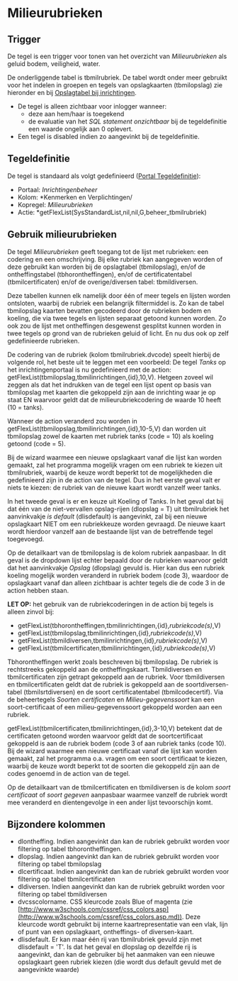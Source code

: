 # Milieurubrieken

## Trigger

De tegel is een trigger voor tonen van het overzicht van *Milieurubrieken* als geluid bodem, veiligheid, water.

De onderliggende tabel is tbmilrubriek. De tabel wordt onder meer gebruikt voor het indelen in groepen en tegels van opslagkaarten (tbmilopslag) zie hieronder en bij [Opslagtabel bij inrichtingen](/docs/instellen_inrichten/opslag_bij_inrichtingen.md).

  * De tegel is alleen zichtbaar voor inlogger wanneer:
    * deze aan hem/haar is toegekend 
    * de evaluatie van het *SQL statement onzichtbaar* bij de tegeldefinitie een waarde ongelijk aan 0 oplevert. 
  * Een tegel is disabled indien zo aangevinkt bij de tegeldefinitie.

## Tegeldefinitie

De tegel is standaard als volgt gedefinieerd ([Portal Tegeldefinitie](/docs/instellen_inrichten/portaldefinitie/portal_tegel.md)):

  * Portaal: *Inrichtingenbeheer*
  * Kolom: *Kenmerken en Verplichtingen/
  * Kopregel: *Milieurubrieken*
  * Actie: *getFlexList(SysStandardList,nil,nil,G,beheer_tbmilrubriek)

## Gebruik milieurubrieken

De tegel *Milieurubrieken* geeft toegang tot de lijst met rubrieken: een codering en een omschrijving. 
Bij elke rubriek kan aangegeven worden of deze gebruikt kan worden bij de opslagtabel (tbmilopslag), en/of de ontheffingstabel (tbhorontheffingen), en/of de certificatentabel (tbmilcertificaten) en/of de overige/diversen tabel: tbmildiversen.

Deze tabellen kunnen elk namelijk door één of meer tegels en lijsten worden ontsloten, waarbij de rubriek een belangrijk filtermiddel is. Zo kan de tabel tbmilopslag kaarten bevatten gecodeerd door de rubrieken bodem en koeling, die via twee tegels en lijsten separaat getoond kunnen worden. Zo ook zou de lijst met ontheffingen desgewenst gesplitst kunnen worden in twee tegels op grond van de rubrieken geluid of licht. En nu dus ook op zelf gedefinieerde rubrieken.

De codering van de rubriek (kolom tbmilrubriek.dvcode) speelt hierbij de volgende rol, het beste uit te leggen met een voorbeeld:
De tegel *Tanks* op het inrichtingenportaal is nu gedefinieerd met de action: getFlexList(tbmilopslag,tbmilinrichtingen,{id},10,V). Hetgeen zoveel wil zeggen als dat het indrukken van de tegel een lijst opent op basis van tbmilopslag met kaarten die gekoppeld zijn aan de inrichting waar je op staat EN waarvoor geldt dat de milieurubriekcodering de waarde 10 heeft (10 = tanks).

Wanneer de action veranderd zou worden in getFlexList(tbmilopslag,tbmilinrichtingen,{id},10-5,V) dan worden uit tbmilopslag zowel de kaarten met rubriek tanks (code = 10) als koeling getoond (code = 5).

Bij de wizard waarmee een nieuwe opslagkaart vanaf die lijst kan worden gemaakt, zal het programma mogelijk vragen om een rubriek te kiezen uit tbmilrubriek, waarbij de keuze wordt beperkt tot de mogelijkheden die gedefinieerd zijn in de action van de tegel. Dus in het eerste geval valt er niets te kiezen: de rubriek van de nieuwe kaart wordt vanzelf weer tanks.

In het tweede geval is er en keuze uit Koeling of Tanks. In het geval dat bij dat één van de niet-vervallen opslag-rijen (dlopslag = T) uit tbmilrubriek het aanvinkvakje *is default* (dlisdefault) is aangevinkt, zal bij een nieuwe opslagkaart NIET om een rubriekkeuze worden gevraagd. De nieuwe kaart wordt hierdoor vanzelf aan de bestaande lijst van de betreffende tegel toegevoegd.

Op de detailkaart van de tbmilopslag is de kolom rubriek aanpasbaar. 
In dit geval is de dropdown lijst echter bepaald door de rubrieken waarvoor geldt dat het aanvinkvakje *Opslag* (dlopslag) gevuld is. Hier kan dus een rubriek koeling mogelijk worden veranderd in rubriek bodem (code 3), waardoor de opslagkaart vanaf dan alleen zichtbaar is achter tegels die de code 3 in de action hebben staan.

**LET OP:** het gebruik van de rubriekcoderingen in de action bij tegels is alleen zinvol bij:

  * getFlexList(tbhorontheffingen,tbmilinrichtingen,{id},*rubriekcode(s)*,V)
  * getFlexList(tbmilopslag,tbmilinrichtingen,{id},*rubriekcode(s)*,V)
  * getFlexList(tbmildiversen,tbmilinrichtingen,{id},*rubriekcode(s)*,V)
  * getFlexList(tbmilcertificaten,tbmilinrichtingen,{id},*rubriekcode(s)*,V)

Tbhorontheffingen werkt zoals beschreven bij tbmilopslag. De rubriek is rechtstreeks gekoppeld aan de ontheffingskaart.
Tbmildiversen en tbmilcertificaten zijn getrapt gekoppeld aan de rubriek.
Voor tbmildiversen en tbmilcertificaten geldt dat de rubriek is gekoppeld aan de soortdiversen-tabel (tbmilsrtdiversen) en de soort certificatentabel (tbmilcodecertif).
Via de beheertegels *Soorten certificaten* en *Milieu-gegevenssoort* kan een soort-certificaat of een milieu-gegevenssoort gekoppeld worden aan een rubriek.

getFlexList(tbmilcertificaten,tbmilinrichtingen,{id},3-10,V) betekent dat de certificaten getoond worden waarvoor geldt dat de soortcertificaat gekoppeld is aan de rubriek bodem (code  3 of aan rubriek tanks (code 10).
Bij de wizard waarmee een nieuwe certificaat vanaf die lijst kan worden gemaakt, zal het programma o.a. vragen om een soort certificaat te kiezen, waarbij de keuze wordt beperkt tot de soorten die gekoppeld zijn aan de codes genoemd in de action van de tegel. 

Op de detailkaart van de tbmilcertificaten en tbmildiversen is de kolom *soort certificaat* of *soort gegeven* aanpasbaar waarmee vanzelf de rubriek wordt mee veranderd en dientengevolge in een ander lijst tevoorschijn komt. 

## Bijzondere kolommen

  * dlontheffing. Indien aangevinkt dan kan de rubriek gebruikt worden voor filtering op tabel tbhorontheffingen.  
  * dlopslag. Indien aangevinkt dan kan de rubriek gebruikt worden voor filtering op tabel tbmilopslag
  * dlcertificaat. Indien aangevinkt dan kan de rubriek gebruikt worden voor filtering op tabel tbmilcertificaten
  * dldiversen. Indien aangevinkt dan kan de rubriek gebruikt worden voor filtering op tabel tbmildiversen
  * dvcsscolorname. CSS kleurcode zoals Blue of magenta (zie [http://www.w3schools.com/cssref/css_colors.asp](http://www.w3schools.com/cssref/css_colors.asp.md)). Deze kleurcode wordt gebruikt bij interne kaartrepresentatie van een vlak, lijn of punt van een opslagkaart, ontheffings- of diversen-kaart.
  * dlisdefault. Er kan maar één rij van tbmilrubriek gevuld zijn met dlisdefault = 'T'. Is dat het geval en dlopslag op dezelfde rij is aangevinkt, dan kan de gebruiker bij het aanmaken van een nieuwe opslagkaart geen rubriek kiezen (die wordt dus default gevuld met de aangevinkte waarde)


